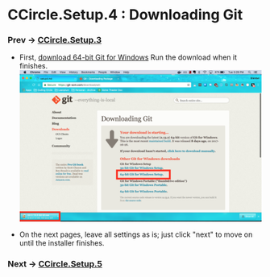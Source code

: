 # CCircle.Setup.4 : Downloading Git
### Prev -> [CCircle.Setup.3](setup3)

* First, [download 64-bit Git for Windows](https://git-scm.com/download/win)
  Run the download when it finishes.
  ![gitDownload01](assets/image/gitDownload01.jpg)

* On the next pages, leave all settings as is; just click "next" to move on until the installer finishes.

### Next -> [CCircle.Setup.5](setup5)
